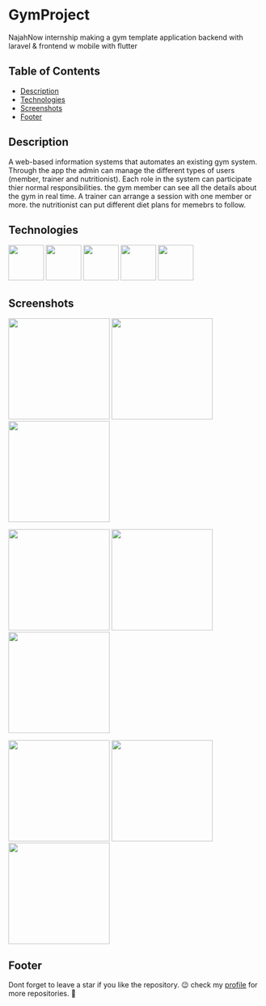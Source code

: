 # GymProject
NajahNow internship making a gym template application backend with laravel &amp; frontend w mobile with flutter 

## Table of Contents

* [Description](#description)
* [Technologies](#technologies)
* [Screenshots](#screenshots)
* [Footer](#footer)

## Description

A web-based information systems that automates an existing gym system. Through the app the admin can manage the different types of users (member, trainer and nutritionist). Each role in the system can participate thier normal responsibilities. the gym member can see all the details about the gym in real time. A trainer can arrange a session with one member or more. the nutritionist can put different diet plans for memebrs to follow.

## Technologies

<img src="https://github.com/AdhamMagdyA/GymProject/blob/main/screenshots/icons/flutter.png" width="70px"> <img src="https://github.com/AdhamMagdyA/GymProject/blob/main/screenshots/icons/dart.png" width="70px"> <img src="https://github.com/AdhamMagdyA/GymProject/blob/main/screenshots/icons/laravel.png" width="70px"> <img src="https://github.com/AdhamMagdyA/GymProject/blob/main/screenshots/icons/php.png" width="70px"> <img src="https://github.com/AdhamMagdyA/GymProject/blob/main/screenshots/icons/postman.png" width="70px">


## Screenshots

<img src="https://github.com/AdhamMagdyA/GymProject/blob/main/screenshots/1.PNG" width="200px">  <img src="https://github.com/AdhamMagdyA/GymProject/blob/main/screenshots/2.PNG" width="200px">  <img src="https://github.com/AdhamMagdyA/GymProject/blob/main/screenshots/3.PNG" width="200px">

<img src="https://github.com/AdhamMagdyA/GymProject/blob/main/screenshots/4.PNG" width="200px">  <img src="https://github.com/AdhamMagdyA/GymProject/blob/main/screenshots/6.PNG" width="200px">  <img src="https://github.com/AdhamMagdyA/GymProject/blob/main/screenshots/5.PNG" width="200px"> 

<img src="https://github.com/AdhamMagdyA/GymProject/blob/main/screenshots/7.PNG" width="200px">  <img src="https://github.com/AdhamMagdyA/GymProject/blob/main/screenshots/8.PNG" width="200px">  <img src="https://github.com/AdhamMagdyA/GymProject/blob/main/screenshots/9.PNG" width="200px">



## Footer
Dont forget to leave a star if you like the repository. 😉
check my [profile](https://github.com/AdhamMagdyA) for more repositories. 🤩
